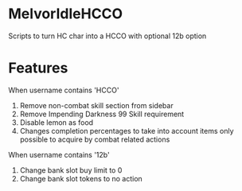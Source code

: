 # MelvorIdleHCCO
Scripts to turn HC char into a HCCO with optional 12b option

# Features

When username contains 'HCCO'
1. Remove non-combat skill section from sidebar
1. Remove Impending Darkness 99 Skill requirement
1. Disable lemon as food
1. Changes completion percentages to take into account items only possible to acquire by combat related actions

When username contains '12b'
1. Change bank slot buy limit to 0
2. Change bank slot tokens to no action